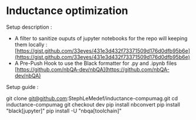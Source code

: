 # Inductance optimization

Setup description :
- A filter to sanitize ouputs of jupyter notebooks for the repo will keeping them locally :
[https://gist.github.com/33eyes/431e3d432f73371509d176d0dfb95b6e](https://gist.github.com/33eyes/431e3d432f73371509d176d0dfb95b6e)
- A Pre-Push Hook to use the Black formatter for .py and .ipynb files
[https://github.com/nbQA-dev/nbQA](https://github.com/nbQA-dev/nbQA)

Setup guide :

git clone git@github.com:StephLeMedef/inductance-compumag.git
cd inductance-compumag
git checkout dev
pip install nbconvert
pip install "black[jupyter]"
pip install -U "nbqa[toolchain]"

